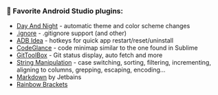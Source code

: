 ### 🧰 Favorite Android Studio plugins:
- [Day And Night](https://plugins.jetbrains.com/plugin/12006-day-and-night) - automatic theme and color scheme changes
- [.ignore](https://plugins.jetbrains.com/plugin/7495--ignore) - .gitignore support (and other)
- [ADB Idea](https://plugins.jetbrains.com/plugin/7380-adb-idea) - hotkeys for quick app restart/reset/uninstall
- [CodeGlance](https://plugins.jetbrains.com/plugin/7275-codeglance) - code minimap similar to the one found in Sublime
- [GitToolBox](https://plugins.jetbrains.com/plugin/7499-gittoolbox) - Git status display, auto fetch and more
- [String Manipulation](https://plugins.jetbrains.com/plugin/2162-string-manipulation) - case switching, sorting, filtering, incrementing, aligning to columns, grepping, escaping, encoding...
- [Markdown](https://plugins.jetbrains.com/plugin/7793-markdown) by Jetbains
- [Rainbow Brackets](https://plugins.jetbrains.com/plugin/10080-rainbow-brackets)
